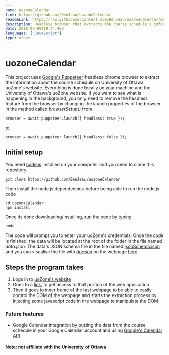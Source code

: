 ```yaml
---
name: uozoneCalendar
link: https://github.com/BenJeau/uozoneCalendar
readmeLink: https://raw.githubusercontent.com/BenJeau/uozoneCalendar/master/README.md
description: Headless browser that extracts the course schedule's information from uoZone
date: 2018-09-09T19:44:46Z
languages: ["JavaScript"]
type: other
---
```


# uozoneCalendar
This project uses [Google's Puppeteer](https://github.com/GoogleChrome/puppeteer) headless chrome browser to extract the information about the course schedule on University of Ottawa uoZone's website. Everything is done locally on your machine and the University of Ottawa's uoZone website. If you want to see what is happening in the background, you only need to remove the headless feature from the browser by changing the launch properties of the browser in the method called _browserSetup()_ from

```
browser = await puppeteer.launch({ headless: true });
```
to

```
browser = await puppeteer.launch({ headless: false });
```

## Initial setup
You need [node.js](https://nodejs.org/en/download/) installed on your computer and you need to clone this repository 
```
git clone https://github.com/BenJeau/uozoneCalendar
```
Then install the node.js dependencies before being able to run the node.js code
```
cd uozoneCalendar
npm install
```
Once its done downloading/installing, run the code by typing
```
node .
```
The code will prompt you to enter your uoZone's credentials. Once the code is finished, the data will be located at the root of the folder in the file named _data.json_. The data's JSON schema file in the file named [jsonSchema.json](jsonSchema.json) and you can visualise the file with [_docson_](https://www.npmjs.com/package/docson) on the webpage [here](http://lbovet.github.io/docson/index.html#https://raw.githubusercontent.com/BenJeau/uozoneCalendar/master/jsonSchema.json).

## Steps the program takes
1. Logs in to [uoZone's website](https://uozone2.uottawa.ca/)
2. Goes to a [link](https://www.uocampus.uottawa.ca/psc/csprpr9www/EMPLOYEE/HRMS/c/SA_LEARNER_SERVICES.SSR_SSENRL_LIST.GBL?languageCd=ENG), to get access to that portion of the web application
3. Then it goes to inner frame of the last webpage to be able to easily control the DOM of the webpage and starts the extraction process by injecting some javascript code in the webpage to manipulate the DOM

### Future features
* Google Calendar integration by putting the data from the course schedule in your Google Calendar account and using [Google's Calendar API](https://developers.google.com/calendar/) 

#### Note: not affiliate with the University of Ottawa
